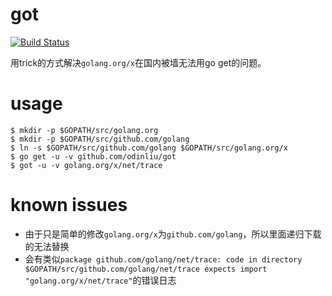 # got
[![Build Status](https://travis-ci.org/odinliu/got.svg)](https://travis-ci.org/odinliu/got)

用trick的方式解决`golang.org/x`在国内被墙无法用go get的问题。

# usage

```
$ mkdir -p $GOPATH/src/golang.org
$ mkdir -p $GOPATH/src/github.com/golang
$ ln -s $GOPATH/src/github.com/golang $GOPATH/src/golang.org/x
$ go get -u -v github.com/odinliu/got
$ got -u -v golang.org/x/net/trace
```

# known issues

- 由于只是简单的修改`golang.org/x`为`github.com/golang`，所以里面递归下载的无法替换
- 会有类似`package github.com/golang/net/trace: code in directory $GOPATH/src/github.com/golang/net/trace expects import "golang.org/x/net/trace"`的错误日志
